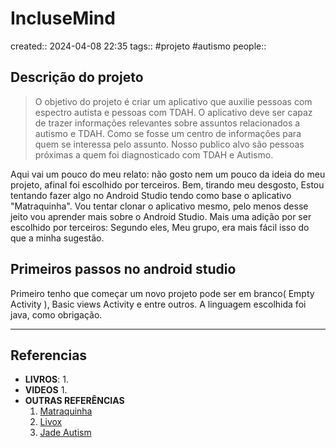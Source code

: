 # IncluseMind
created:: 2024-04-08 22:35
tags:: #projeto #autismo
people::

## Descrição do projeto
> O objetivo do projeto é criar um aplicativo que auxilie pessoas com espectro autista e pessoas com TDAH.
> O aplicativo deve ser capaz de trazer informações relevantes sobre assuntos relacionados a autismo e TDAH. Como se fosse um centro de informações para quem se interessa pelo assunto.
> Nosso publico alvo são pessoas próximas a quem foi diagnosticado com TDAH e Autismo.

Aqui vai um pouco do meu relato:
não gosto nem um pouco da ideia do meu projeto, afinal foi escolhido por terceiros. Bem, tirando meu desgosto, Estou tentando fazer algo no Android Studio tendo como base o aplicativo "Matraquinha". Vou tentar clonar o aplicativo mesmo, pelo menos desse jeito vou aprender mais sobre o Android Studio.
Mais uma adição por ser escolhido por terceiros: Segundo eles, Meu grupo, era mais fácil isso do que a minha sugestão.

## Primeiros passos no android studio
Primeiro tenho que começar um novo projeto pode ser em branco( Empty Activity ), Basic views Activity e entre outros.
A linguagem escolhida foi java, como obrigação.



---
## Referencias
- **LIVROS**:
	1. 
- **VIDEOS**
	1. 
- **OUTRAS REFERÊNCIAS**
	1. [Matraquinha](https://play.google.com/store/apps/details?id=com.phonegap.matraquinha&hl=pt_BR&gl=US)
	2. [Livox](https://play.google.com/store/apps/details?id=br.com.livox&hl=pt_BR&gl=US)
	3. [Jade Autism](https://play.google.com/store/apps/details?id=com.jadeautism.jadeautism&hl=pt_BR&gl=US)